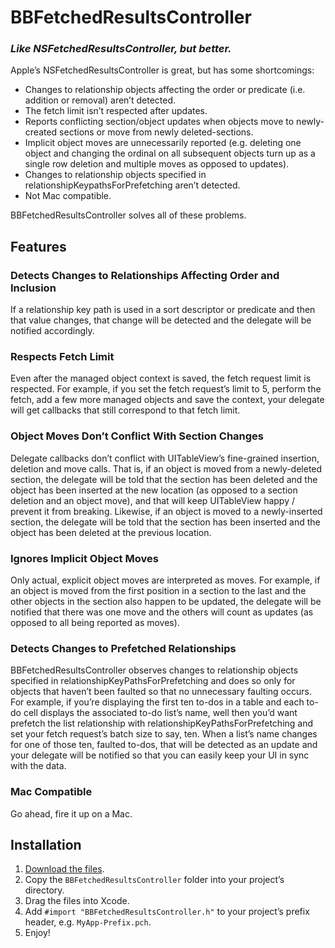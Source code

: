 # BBFetchedResultsController

### _Like NSFetchedResultsController, but better._

Apple’s NSFetchedResultsController is great, but has some shortcomings:

- Changes to relationship objects affecting the order or predicate (i.e. addition or removal) aren’t detected.
- The fetch limit isn’t respected after updates.
- Reports conflicting section/object updates when objects move to newly-created sections or move from newly deleted-sections.
- Implicit object moves are unnecessarily reported (e.g. deleting one object and changing the ordinal on all subsequent objects turn up as a single row deletion and multiple moves as opposed to updates).
- Changes to relationship objects specified in relationshipKeypathsForPrefetching aren’t detected.
- Not Mac compatible.

BBFetchedResultsController solves all of these problems.

## Features

### Detects Changes to Relationships Affecting Order and Inclusion

If a relationship key path is used in a sort descriptor or predicate and then that value changes, that change will be detected and the delegate will be notified accordingly.

### Respects Fetch Limit

Even after the managed object context is saved, the fetch request limit is respected. For example, if you set the fetch request’s limit to 5, perform the fetch, add a few more managed objects and save the context, your delegate will get callbacks that still correspond to that fetch limit.

### Object Moves Don’t Conflict With Section Changes

Delegate callbacks don’t conflict with UITableView’s fine-grained insertion, deletion and move calls. That is, if an object is moved from a newly-deleted section, the delegate will be told that the section has been deleted and the object has been inserted at the new location (as opposed to a section deletion and an object move), and that will keep UITableView happy / prevent it from breaking. Likewise, if an object is moved to a newly-inserted section, the delegate will be told that the section has been inserted and the object has been deleted at the previous location.

### Ignores Implicit Object Moves

Only actual, explicit object moves are interpreted as moves. For example, if an object is moved from the first position in a section to the last and the other objects in the section also happen to be updated, the delegate will be notified that there was one move and the others will count as updates (as opposed to all being reported as moves).

### Detects Changes to Prefetched Relationships

BBFetchedResultsController observes changes to relationship objects specified in relationshipKeyPathsForPrefetching and does so only for objects that haven’t been faulted so that no unnecessary faulting occurs. For example, if you’re displaying the first ten to-dos in a table and each to-do cell displays the associated to-do list’s name, well then you’d want prefetch the list relationship with relationshipKeyPathsForPrefetching and set your fetch request’s batch size to say, ten. When a list’s name changes for one of those ten, faulted to-dos, that will be detected as an update and your delegate will be notified so that you can easily keep your UI in sync with the data.

### Mac Compatible

Go ahead, fire it up on a Mac.

## Installation

1. [Download the files](https://github.com/benrblakely/BBFetchedResultsController/archive/master.zip).
2. Copy the `BBFetchedResultsController` folder into your project’s directory.
3. Drag the files into Xcode.
4. Add `#import "BBFetchedResultsController.h"` to your project’s prefix header, e.g. `MyApp-Prefix.pch`.
5. Enjoy!
